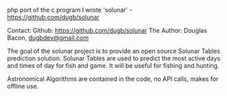 php port of the c program I wrote 'solunar' - https://github.com/dugb/solunar

Contact:
	Github: https://github.com/dugb/solunar
	The Author:  Douglas Bacon, dugbdev@gmail.com

The goal of the solunar project is to provide an open source Solunar Tables prediction solution.
Solunar Tables are used to predict the most active days and times of day for fish and game.
It will be  useful for fishing and hunting.

Astronomical Algorithms are contained in the code, no API calls, makes for offline use.
